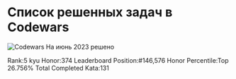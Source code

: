 # Список решенных задач в Codewars

![Codewars](https://www.codewars.com/users/EgorIvin/badges/small)
На июнь 2023 решено

Rank:5 kyu
Honor:374
Leaderboard Position:#146,576
Honor Percentile:Top 26.756%
Total Completed Kata:131
